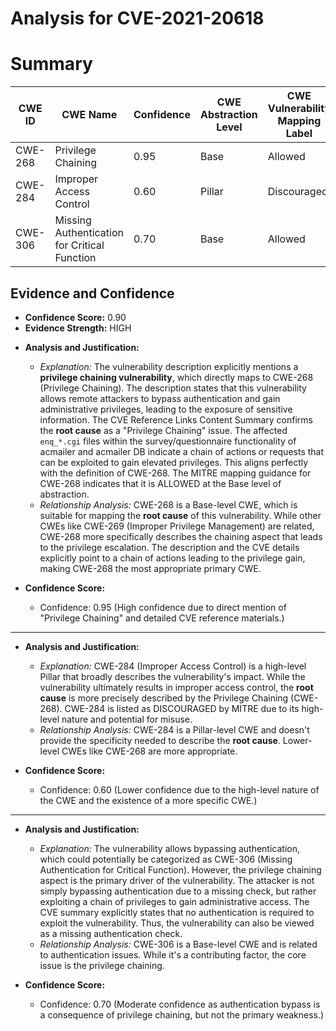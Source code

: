# Analysis for CVE-2021-20618

# Summary
| CWE ID  | CWE Name                       | Confidence | CWE Abstraction Level | CWE Vulnerability Mapping Label | CWE-Vulnerability Mapping Notes |
|---------|--------------------------------|------------|-----------------------|---------------------------------|-------------------------------|
| CWE-268 | Privilege Chaining              | 0.95       | Base                  | Allowed                         | Primary CWE                    |
| CWE-284 | Improper Access Control        | 0.60       | Pillar                  | Discouraged                     | Secondary Candidate            |
| CWE-306 | Missing Authentication for Critical Function | 0.70       | Base                  | Allowed                         | Secondary Candidate            |

## Evidence and Confidence

*   **Confidence Score:** 0.90
*   **Evidence Strength:** HIGH

- **Analysis and Justification:**
  - *Explanation:* The vulnerability description explicitly mentions a **privilege chaining vulnerability**, which directly maps to CWE-268 (Privilege Chaining). The description states that this vulnerability allows remote attackers to bypass authentication and gain administrative privileges, leading to the exposure of sensitive information. The CVE Reference Links Content Summary confirms the **root cause** as a "Privilege Chaining" issue. The affected `enq_*.cgi` files within the survey/questionnaire functionality of acmailer and acmailer DB indicate a chain of actions or requests that can be exploited to gain elevated privileges. This aligns perfectly with the definition of CWE-268. The MITRE mapping guidance for CWE-268 indicates that it is ALLOWED at the Base level of abstraction.
  - *Relationship Analysis:* CWE-268 is a Base-level CWE, which is suitable for mapping the **root cause** of this vulnerability. While other CWEs like CWE-269 (Improper Privilege Management) are related, CWE-268 more specifically describes the chaining aspect that leads to the privilege escalation. The description and the CVE details explicitly point to a chain of actions leading to the privilege gain, making CWE-268 the most appropriate primary CWE.

- **Confidence Score:**
  - Confidence: 0.95 (High confidence due to direct mention of "Privilege Chaining" and detailed CVE reference materials.)

---

- **Analysis and Justification:**
  - *Explanation:* CWE-284 (Improper Access Control) is a high-level Pillar that broadly describes the vulnerability's impact. While the vulnerability ultimately results in improper access control, the **root cause** is more precisely described by the Privilege Chaining (CWE-268). CWE-284 is listed as DISCOURAGED by MITRE due to its high-level nature and potential for misuse.
  - *Relationship Analysis:* CWE-284 is a Pillar-level CWE and doesn't provide the specificity needed to describe the **root cause**. Lower-level CWEs like CWE-268 are more appropriate.

- **Confidence Score:**
  - Confidence: 0.60 (Lower confidence due to the high-level nature of the CWE and the existence of a more specific CWE.)

---

- **Analysis and Justification:**
  - *Explanation:* The vulnerability allows bypassing authentication, which could potentially be categorized as CWE-306 (Missing Authentication for Critical Function). However, the privilege chaining aspect is the primary driver of the vulnerability. The attacker is not simply bypassing authentication due to a missing check, but rather exploiting a chain of privileges to gain administrative access. The CVE summary explicitly states that no authentication is required to exploit the vulnerability. Thus, the vulnerability can also be viewed as a missing authentication check.
  - *Relationship Analysis:* CWE-306 is a Base-level CWE and is related to authentication issues. While it's a contributing factor, the core issue is the privilege chaining.

- **Confidence Score:**
  - Confidence: 0.70 (Moderate confidence as authentication bypass is a consequence of privilege chaining, but not the primary weakness.)